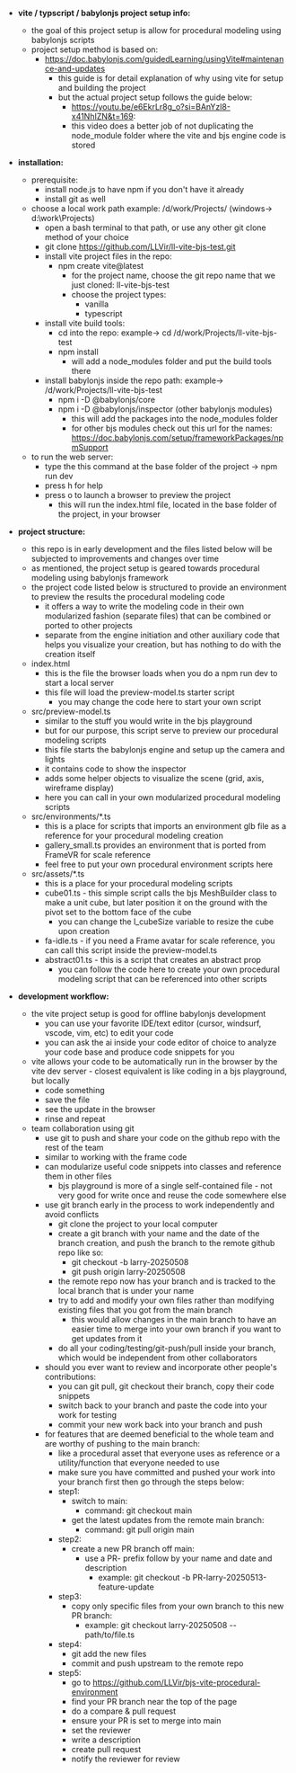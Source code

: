 * **vite / typscript / babylonjs project setup info:**
    * the goal of this project setup is allow for procedural modeling using babylonjs scripts
    * project setup method is based on:
        * https://doc.babylonjs.com/guidedLearning/usingVite#maintenance-and-updates
            * this guide is for detail explanation of why using vite for setup and building the project
            * but the actual project setup follows the guide below: 
                * https://youtu.be/e6EkrLr8g_o?si=BAnYzl8-x41NhIZN&t=169:
                * this video does a better job of not duplicating the node_module folder where the vite and bjs engine code is stored

* **installation:**
    * prerequisite:
        * install node.js to have npm if you don't have it already
        * install git as well
    * choose a local work path example: /d/work/Projects/ (windows-> d:\work\Projects\)
        * open a bash terminal to that path, or use any other git clone method of your choice
        * git clone https://github.com/LLVir/ll-vite-bjs-test.git
        * install vite project files in the repo: 
            * npm create vite@latest
                * for the project name, choose the git repo name that we just cloned: ll-vite-bjs-test
                * choose the project types:
                    * vanilla
                    * typescript
        * install vite build tools:
            * cd into the repo: example-> cd /d/work/Projects/ll-vite-bjs-test
            * npm install
                * will add a node_modules folder and put the build tools there
        * install babylonjs inside the repo path: example-> /d/work/Projects/ll-vite-bjs-test
            * npm i -D @babylonjs/core
            * npm i -D @babylonjs/inspector (other babylonjs modules)
                * this will add the packages into the node_modules folder
                * for other bjs modules check out this url for the names: https://doc.babylonjs.com/setup/frameworkPackages/npmSupport
    * to run the web server: 
        * type the this command at the base folder of the project -> npm run dev
        * press h for help
        * press o to launch a browser to preview the project
            * this will run the index.html file, located in the base folder of the project, in your browser

* **project structure:** 
    * this repo is in early development and the files listed below will be subjected to improvements and changes over time
    * as mentioned, the project setup is geared towards procedural modeling using babylonjs framework
    * the project code listed below is structured to provide an environment to preview the results the procedural modeling code
        * it offers a way to write the modeling code in their own modularized fashion (separate files) that can be combined or ported to other projects
        * separate from the engine initiation and other auxiliary code that helps you visualize your creation, but has nothing to do with the creation itself
    * index.html
        * this is the file the browser loads when you do a npm run dev to start a local server
        * this file will load the preview-model.ts starter script
            * you may change the code here to start your own script
    * src/preview-model.ts
        * similar to the stuff you would write in the bjs playground
        * but for our purpose, this script serve to preview our procedural modeling scripts
        * this file starts the babylonjs engine and setup up the camera and lights
        * it contains code to show the inspector
        * adds some helper objects to visualize the scene (grid, axis, wireframe display)
        * here you can call in your own modularized procedural modeling scripts
    * src/environments/*.ts
        * this is a place for scripts that imports an environment glb file as a reference for your procedural modeling creation 
        * gallery_small.ts provides an environment that is ported from FrameVR for scale reference
        * feel free to put your own procedural environment scripts here
    * src/assets/*.ts
        * this is a place for your procedural modeling scripts
        * cube01.ts - this simple script calls the bjs MeshBuilder class to make a unit cube, but later position it on the ground with the pivot set to the bottom face of the cube
            * you can change the l_cubeSize variable to resize the cube upon creation
        * fa-idle.ts - if you need a Frame avatar for scale reference, you can call this script inside the preview-model.ts
        * abstract01.ts - this is a script that creates an abstract prop
            * you can follow the code here to create your own procedural modeling script that can be referenced into other scripts


* **development workflow:**
    * the vite project setup is good for offline babylonjs development
        * you can use your favorite IDE/text editor (cursor, windsurf, vscode, vim, etc) to edit your code
        * you can ask the ai inside your code editor of choice to analyze your code base and produce code snippets for you
    * vite allows your code to be automatically run in the browser by the vite dev server - closest equivalent is like coding in a bjs playground, but locally
        * code something
        * save the file
        * see the update in the browser
        * rinse and repeat
    * team collaboration using git
        * use git to push and share your code on the github repo with the rest of the team
        * similar to working with the frame code
        * can modularize useful code snippets into classes and reference them in other files
            * bjs playground is more of a single self-contained file - not very good for write once and reuse the code somewhere else
        * use git branch early in the process to work independently and avoid conflicts
            * git clone the project to your local computer
            * create a git branch with your name and the date of the branch creation, and push the branch to the remote github repo like so:
                * git checkout -b larry-20250508
                * git push origin larry-20250508
            * the remote repo now has your branch and is tracked to the local branch that is under your name
            * try to add and modify your own files rather than modifying existing files that you got from the main branch
                * this would allow changes in the main branch to have an easier time to merge into your own branch if you want to get updates from it
            * do all your coding/testing/git-push/pull inside your branch, which would be independent from other collaborators
        * should you ever want to review and incorporate other people's contributions:
            * you can git pull, git checkout their branch, copy their code snippets
            * switch back to your branch and paste the code into your work for testing
            * commit your new work back into your branch and push
        * for features that are deemed beneficial to the whole team and are worthy of pushing to the main branch:
            * like a procedural asset that everyone uses as reference or a utility/function that everyone needed to use
            * make sure you have committed and pushed your work into your branch first then go through the steps below:
            * step1:
                * switch to main:
                    * command: git checkout main 
                * get the latest updates from the remote main branch:
                    * command: git pull origin main
            * step2:
                * create a new PR branch off main:
                    * use a PR- prefix follow by your name and date and description
                        * example: git checkout -b PR-larry-20250513-feature-update
            * step3:
                * copy only specific files from your own branch to this new PR branch:
                    * example: git checkout larry-20250508 -- path/to/file.ts
            * step4:
                * git add the new files 
                * commit and push upstream to the remote repo
            * step5:
                * go to https://github.com/LLVir/bjs-vite-procedural-environment
                * find your PR branch near the top of the page
                * do a compare & pull request
                * ensure your PR is set to merge into main
                * set the reviewer
                * write a description
                * create pull request
                * notify the reviewer for review


